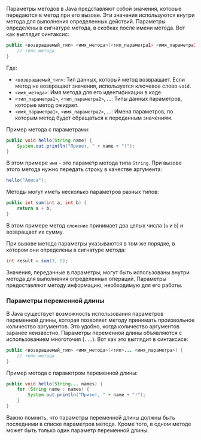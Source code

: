 Параметры методов в Java представляют собой значения, которые передаются в метод при его вызове. Эти значения используются внутри метода для выполнения определенных действий. Параметры определены в сигнатуре метода, в скобках после имени метода. Вот как выглядит синтаксис:

```java
public <возвращаемый_тип> <имя_метода>(<тип_параметра1> <имя_параметра1>, <тип_параметра2> <имя_параметра2>, ...) {
    // тело метода
}
```

Где:
- `<возвращаемый_тип>`: Тип данных, который метод возвращает. Если метод не возвращает значения, используется ключевое слово `void`.
- `<имя_метода>`: Имя метода для его идентификации в коде.
- `<тип_параметра1>`, `<тип_параметра2>`, ...: Типы данных параметров, которые метод ожидает.
- `<имя_параметра1>`, `<имя_параметра2>`, ...: Имена параметров, по которым метод будет обращаться к переданным значениям.

Пример метода с параметрами:

```java
public void hello(String name) {
    System.out.println("Привет, " + name + "!");
}
```

В этом примере `имя` - это параметр метода типа `String`. При вызове этого метода нужно передать строку в качестве аргумента:

```java
hello("Алиса");
```

Методы могут иметь несколько параметров разных типов:

```java
public int sum(int a, int b) {
    return a + b;
}
```

В этом примере метод `сложение` принимает два целых числа (`a` и `b`) и возвращает их сумму.

При вызове метода параметры указываются в том же порядке, в котором они определены в сигнатуре метода:

```java
int result = sum(3, 5);
```

Значения, переданные в параметры, могут быть использованы внутри метода для выполнения определенных операций. Параметры предоставляют методу информацию, необходимую для его работы.

### Параметры переменной длины
В Java существует возможность использования параметров переменной длины, которая позволяет методу принимать произвольное количество аргументов. Это удобно, когда количество аргументов заранее неизвестно. Параметры переменной длины объявляются с использованием многоточия (`...`). Вот как это выглядит в синтаксисе:

```java
public <возвращаемый_тип> <имя_метода>(<тип>... <имя_параметра>) {
    // тело метода
}
```

Пример метода с параметром переменной длины:

```java
public void hello(String... names) {
    for (String name : names) {
        System.out.println("Привет, " + name + "!");
    }
}
```

Важно помнить, что параметры переменной длины должны быть последними в списке параметров метода. Кроме того, в одном методе может быть только один параметр переменной длины.